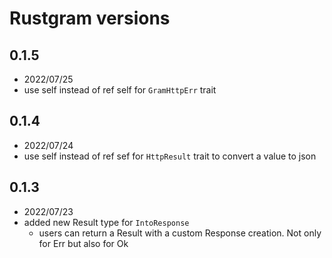 # Rustgram versions

## 0.1.5
- 2022/07/25
- use self instead of ref self for `GramHttpErr` trait

## 0.1.4
- 2022/07/24
- use self instead of ref sef for `HttpResult` trait to convert a value to json

## 0.1.3
- 2022/07/23
- added new Result type for `IntoResponse`
  - users can return a Result with a custom Response creation. Not only for Err but also for Ok 